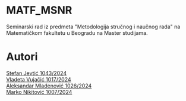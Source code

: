 # MATF_MSNR
Seminarski rad iz predmeta "Metodologija stručnog i naučnog rada" na Matematičkom fakultetu u Beogradu na Master studijama.

# Autori

[Stefan Jevtić 1043/2024](https://github.com/StefanJevtic63) <br>
[Vladeta Vujačić 1017/2024](https://github.com/vladetav) <br>
[Aleksandar Mladenović 1026/2024](https://github.com/aleksandar1812) <br>
[Marko Nikitović 1007/2024](https://github.com/shotinform) <br>
